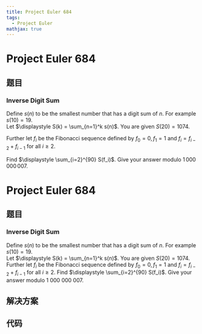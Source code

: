 ```yaml
---
title: Project Euler 684
tags:
  - Project Euler
mathjax: true
---
```

<escape><!-- more --></escape>
    
# Project Euler 684
## 题目
### Inverse Digit Sum

Define $s(n)$ to be the smallest number that has a digit sum of $n$. For example $s(10) = 19$.<br />
Let $\displaystyle S(k) = \sum_{n=1}^k s(n)$. You are given $S(20) = 1074$.

Further let $f_i$ be the Fibonacci sequence defined by $f_0=0, f_1=1$ and $f_i=f_{i-2}+f_{i-1}$ for all $i \ge 2$.

Find $\displaystyle \sum_{i=2}^{90} S(f_i)$. Give your answer modulo $1\,000\,000\,007$.


# Project Euler 684
## 题目
### Inverse Digit Sum

Define $s(n)$ to be the smallest number that has a digit sum of $n$. For example $s(10) = 19$.<br>Let $\displaystyle S(k) = \sum_{n=1}^k s(n)$. You are given $S(20) = 1074$.
Further let $f_i$ be the Fibonacci sequence defined by $f_0=0, f_1=1$ and $f_i=f_{i-2}+f_{i-1}$ for all $i \ge 2$.
Find $\displaystyle \sum_{i=2}^{90} S(f_i)$. Give your answer modulo $1\ 000\ 000\ 007$.


## 解决方案


## 代码


